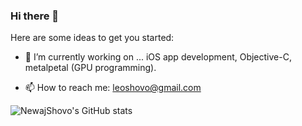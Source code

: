 ### Hi there 👋

Here are some ideas to get you started:
- 🔭 I’m currently working on ... iOS app development, Objective-C, metalpetal (GPU programming).
<!-- - 🌱 I’m currently learning ... Python django, Swift -->
- 📫 How to reach me: leoshovo@gmail.com


![NewajShovo's GitHub stats](https://github-readme-stats.vercel.app/api?username=NewajShovo&count_private=true)
